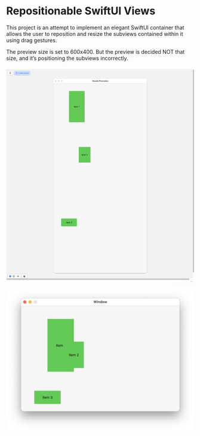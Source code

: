 #  Repositionable SwiftUI Views

This project is an attempt to implement an elegant SwiftUI container that allows the user to
reposition and resize the subviews contained within it using drag gestures.

The preview size is set to 600x400. But the preview is decided NOT that size, and
it’s positioning the subviews incorrectly.

![](assets/Preview.png)

![](assets/Runtime.png)
